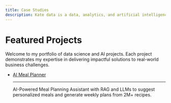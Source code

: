 ```yaml
---
title: Case Studies
description: Kate data is a data, analytics, and artificial intelligence company founded by Katharina Schachmatov to help businesses integrate AI and data into their operations. 
---
```


# Featured Projects

Welcome to my portfolio of data science and AI projects. Each project demonstrates my expertise in delivering impactful solutions to real-world business challenges.

<div class="grid cards" markdown>

-   [AI Meal Planner](projects/mealprep_portfolio.md)

    ---

    AI-Powered Meal Planning Assistant with RAG and LLMs to suggest personalized meals and generate weekly plans from 2M+ recipes.

</div>